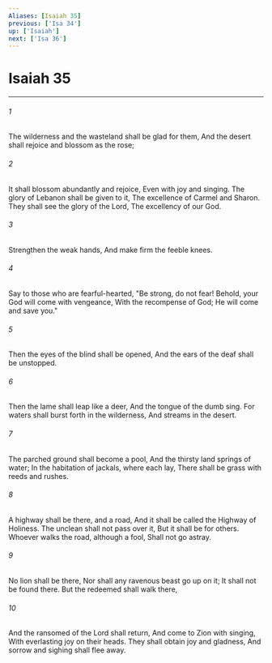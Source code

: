 ```yaml
---
Aliases: [Isaiah 35]
previous: ['Isa 34']
up: ['Isaiah']
next: ['Isa 36']
---
```

# Isaiah 35

***


###### 1 
The wilderness and the wasteland shall be glad for them, And the desert shall rejoice and blossom as the rose; 

###### 2 
It shall blossom abundantly and rejoice, Even with joy and singing. The glory of Lebanon shall be given to it, The excellence of Carmel and Sharon. They shall see the glory of the Lord, The excellency of our God. 

###### 3 
Strengthen the weak hands, And make firm the feeble knees. 

###### 4 
Say to those who are fearful-hearted, "Be strong, do not fear! Behold, your God will come with vengeance, With the recompense of God; He will come and save you." 

###### 5 
Then the eyes of the blind shall be opened, And the ears of the deaf shall be unstopped. 

###### 6 
Then the lame shall leap like a deer, And the tongue of the dumb sing. For waters shall burst forth in the wilderness, And streams in the desert. 

###### 7 
The parched ground shall become a pool, And the thirsty land springs of water; In the habitation of jackals, where each lay, There shall be grass with reeds and rushes. 

###### 8 
A highway shall be there, and a road, And it shall be called the Highway of Holiness. The unclean shall not pass over it, But it shall be for others. Whoever walks the road, although a fool, Shall not go astray. 

###### 9 
No lion shall be there, Nor shall any ravenous beast go up on it; It shall not be found there. But the redeemed shall walk there, 

###### 10 
And the ransomed of the Lord shall return, And come to Zion with singing, With everlasting joy on their heads. They shall obtain joy and gladness, And sorrow and sighing shall flee away.
